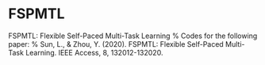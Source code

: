 # FSPMTL
FSPMTL: Flexible Self-Paced Multi-Task Learning
% Codes for the following paper:
%   Sun, L., & Zhou, Y. (2020). FSPMTL: Flexible Self-Paced Multi-Task Learning. IEEE Access, 8, 132012-132020.